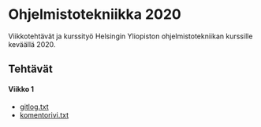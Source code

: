 # Ohjelmistotekniikka 2020
Viikkotehtävät ja kurssityö Helsingin Yliopiston ohjelmistotekniikan kurssille keväällä 2020.

## Tehtävät
#### Viikko 1
 * [gitlog.txt](https://github.com/ltuppurainen/ohjelmistotekniikka/blob/master/laskarit/viikko1/gitlog.txt)
 * [komentorivi.txt](https://github.com/ltuppurainen/ohjelmistotekniikka/blob/master/laskarit/viikko1/komentorivi.txt)

